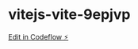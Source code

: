 # vitejs-vite-9epjvp

[Edit in Codeflow ⚡️](https://stackblitz.com/~/github.com/n201248i/vitejs-vite-9epjvp)